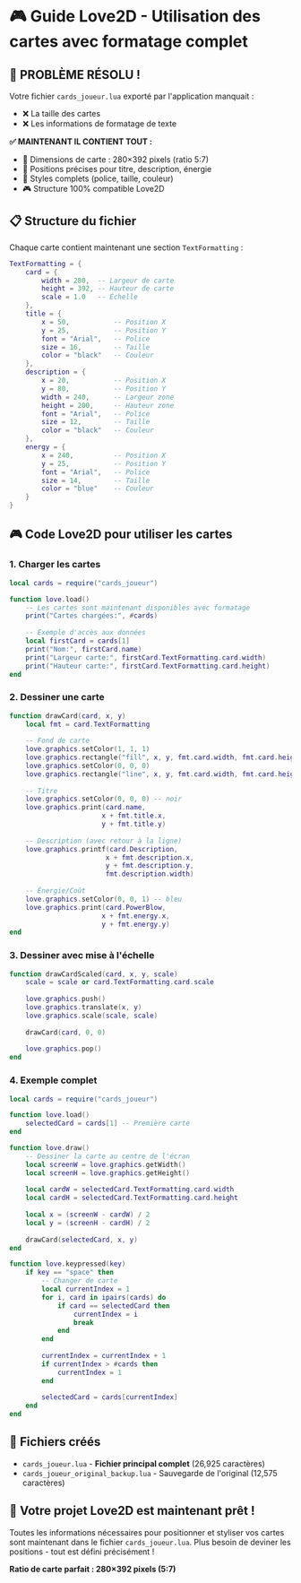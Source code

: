 # 🎮 Guide Love2D - Utilisation des cartes avec formatage complet

## 🎯 PROBLÈME RÉSOLU !

Votre fichier `cards_joueur.lua` exporté par l'application manquait :
- ❌ La taille des cartes
- ❌ Les informations de formatage de texte

**✅ MAINTENANT IL CONTIENT TOUT :**
- 📐 Dimensions de carte : 280×392 pixels (ratio 5:7)
- 📍 Positions précises pour titre, description, énergie
- 🎨 Styles complets (police, taille, couleur)
- 🎮 Structure 100% compatible Love2D

## 📋 Structure du fichier

Chaque carte contient maintenant une section `TextFormatting` :

```lua
TextFormatting = {
    card = {
        width = 280,  -- Largeur de carte
        height = 392, -- Hauteur de carte
        scale = 1.0   -- Échelle
    },
    title = {
        x = 50,           -- Position X
        y = 25,           -- Position Y
        font = "Arial",   -- Police
        size = 16,        -- Taille
        color = "black"   -- Couleur
    },
    description = {
        x = 20,           -- Position X
        y = 80,           -- Position Y
        width = 240,      -- Largeur zone
        height = 200,     -- Hauteur zone
        font = "Arial",   -- Police
        size = 12,        -- Taille
        color = "black"   -- Couleur
    },
    energy = {
        x = 240,          -- Position X
        y = 25,           -- Position Y
        font = "Arial",   -- Police
        size = 14,        -- Taille
        color = "blue"    -- Couleur
    }
}
```

## 🎮 Code Love2D pour utiliser les cartes

### 1. Charger les cartes
```lua
local cards = require("cards_joueur")

function love.load()
    -- Les cartes sont maintenant disponibles avec formatage
    print("Cartes chargées:", #cards)
    
    -- Exemple d'accès aux données
    local firstCard = cards[1]
    print("Nom:", firstCard.name)
    print("Largeur carte:", firstCard.TextFormatting.card.width)
    print("Hauteur carte:", firstCard.TextFormatting.card.height)
end
```

### 2. Dessiner une carte
```lua
function drawCard(card, x, y)
    local fmt = card.TextFormatting
    
    -- Fond de carte
    love.graphics.setColor(1, 1, 1)
    love.graphics.rectangle("fill", x, y, fmt.card.width, fmt.card.height)
    love.graphics.setColor(0, 0, 0)
    love.graphics.rectangle("line", x, y, fmt.card.width, fmt.card.height)
    
    -- Titre
    love.graphics.setColor(0, 0, 0) -- noir
    love.graphics.print(card.name, 
                       x + fmt.title.x, 
                       y + fmt.title.y)
    
    -- Description (avec retour à la ligne)
    love.graphics.printf(card.Description, 
                        x + fmt.description.x, 
                        y + fmt.description.y, 
                        fmt.description.width)
    
    -- Énergie/Coût
    love.graphics.setColor(0, 0, 1) -- bleu
    love.graphics.print(card.PowerBlow, 
                       x + fmt.energy.x, 
                       y + fmt.energy.y)
end
```

### 3. Dessiner avec mise à l'échelle
```lua
function drawCardScaled(card, x, y, scale)
    scale = scale or card.TextFormatting.card.scale
    
    love.graphics.push()
    love.graphics.translate(x, y)
    love.graphics.scale(scale, scale)
    
    drawCard(card, 0, 0)
    
    love.graphics.pop()
end
```

### 4. Exemple complet
```lua
local cards = require("cards_joueur")

function love.load()
    selectedCard = cards[1] -- Première carte
end

function love.draw()
    -- Dessiner la carte au centre de l'écran
    local screenW = love.graphics.getWidth()
    local screenH = love.graphics.getHeight()
    
    local cardW = selectedCard.TextFormatting.card.width
    local cardH = selectedCard.TextFormatting.card.height
    
    local x = (screenW - cardW) / 2
    local y = (screenH - cardH) / 2
    
    drawCard(selectedCard, x, y)
end

function love.keypressed(key)
    if key == "space" then
        -- Changer de carte
        local currentIndex = 1
        for i, card in ipairs(cards) do
            if card == selectedCard then
                currentIndex = i
                break
            end
        end
        
        currentIndex = currentIndex + 1
        if currentIndex > #cards then
            currentIndex = 1
        end
        
        selectedCard = cards[currentIndex]
    end
end
```

## 📁 Fichiers créés

- `cards_joueur.lua` - **Fichier principal complet** (26,925 caractères)
- `cards_joueur_original_backup.lua` - Sauvegarde de l'original (12,575 caractères)

## 🎉 Votre projet Love2D est maintenant prêt !

Toutes les informations nécessaires pour positionner et styliser vos cartes sont maintenant dans le fichier `cards_joueur.lua`. Plus besoin de deviner les positions - tout est défini précisément !

**Ratio de carte parfait : 280×392 pixels (5:7)**
